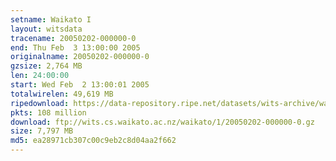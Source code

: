 ```yaml
---
setname: Waikato I
layout: witsdata
tracename: 20050202-000000-0
end: Thu Feb  3 13:00:00 2005
originalname: 20050202-000000-0
gzsize: 2,764 MB
len: 24:00:00
start: Wed Feb  2 13:00:01 2005
totalwirelen: 49,619 MB
ripedownload: https://data-repository.ripe.net/datasets/wits-archive/waikato/1/20050202-000000-0.gz
pkts: 108 million
download: ftp://wits.cs.waikato.ac.nz/waikato/1/20050202-000000-0.gz
size: 7,797 MB
md5: ea28971cb307c00c9eb2c8d04aa2f662
---
```

